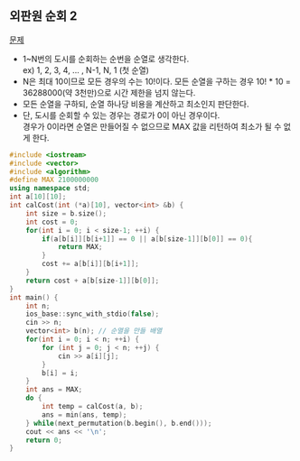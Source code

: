 ## 외판원 순회 2
[문제](https://www.acmicpc.net/problem/10971)
* 1~N번의 도시를 순회하는 순번을 순열로 생각한다.  
ex) 1, 2, 3, 4, ... , N-1, N, 1 (첫 순열)
* N은 최대 10이므로 모든 경우의 수는 10!이다.
모든 순열을 구하는 경우 10! * 10 = 36288000(약 3천만)으로 시간 제한을 넘지 않는다.
* 모든 순열을 구하되, 순열 하나당 비용을 계산하고 최소인지 판단한다.
* 단, 도시를 순회할 수 있는 경우는 경로가 0이 아닌 경우이다.  
경우가 0이라면 순열은 만들어질 수 없으므로 MAX 값을 리턴하여 최소가 될 수 없게 한다.
```c++
#include <iostream>
#include <vector>
#include <algorithm>
#define MAX 2100000000
using namespace std;
int a[10][10];
int calCost(int (*a)[10], vector<int> &b) {
    int size = b.size();
    int cost = 0;
    for(int i = 0; i < size-1; ++i) {
        if(a[b[i]][b[i+1]] == 0 || a[b[size-1]][b[0]] == 0){
            return MAX;
        }
        cost += a[b[i]][b[i+1]];
    }
    return cost + a[b[size-1]][b[0]];
}
int main() {
    int n;
    ios_base::sync_with_stdio(false);
    cin >> n;
    vector<int> b(n); // 순열을 만들 배열
    for(int i = 0; i < n; ++i) {
        for (int j = 0; j < n; ++j) {
            cin >> a[i][j];
        }
        b[i] = i;
    }
    int ans = MAX;
    do {
        int temp = calCost(a, b);
        ans = min(ans, temp);
    } while(next_permutation(b.begin(), b.end()));
    cout << ans << '\n';
    return 0;
}
```
